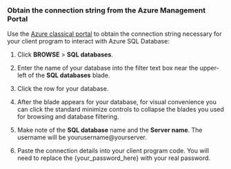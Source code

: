 <!--
../includes/sql-database-include-connection-string-20-portalshots.md 

Latest Freshness check:  2015-09-02 , GeneMi.

## Connection string
-->


### Obtain the connection string from the Azure Management Portal


Use the [Azure classical portal](http://manage.windowsazure.cn/) to obtain the connection string necessary for your client program to interact with Azure SQL Database:


1. Click **BROWSE** > **SQL databases**.

    

2. Enter the name of your database into the filter text box near the upper-left of the **SQL databases** blade.

    

3. Click the row for your database.

4. After the blade appears for your database, for visual convenience you can click the standard minimize controls to collapse the blades  you used for browsing and database filtering.

5. Make note of the **SQL database** name and the **Server name**.  The username will be yourusername@yourserver.

	

7.  Paste the connection details into your client program code.  You will need to replace the {your_password_here} with your real password.


<!--
Could not find a good link for PHP

For more information, see:<br/>[Connection Strings and Configuration Files](https://msdn.microsoft.com/zh-cn/library/ms378428.aspx).
-->


<!-- Image references. -->

[1-select-sql]: ./media/sql-database-include-connection-string-20-portalshots/connection-string-select-sql.png

[2-select-database]: ./media/sql-database-include-connection-string-20-portalshots/connection-string-select-database.PNG

[3-get-connection-details]: ./media/sql-database-include-connection-string-20-portalshots/connection-string-details.PNG


<!--
These three includes/ files are a sequenced set, but you can pick and choose:

includes/sql-database-include-connection-string-20-portalshots.md
includes/sql-database-include-connection-string-30-compare.md
includes/sql-database-include-connection-string-40-config.md
-->
